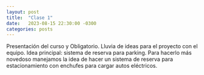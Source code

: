 ```yaml
---
layout: post
title:  "Clase 1"
date:   2023-08-15 22:30:00 -0300
categories: posts
---
```

Presentación del curso y Obligatorio. Lluvia de ideas para el proyecto con el equipo. Idea principal: sistema de reserva para parking. Para hacerlo más novedoso manejamos la idea de hacer un sistema de reserva para estacionamiento con enchufes para cargar autos eléctricos.



